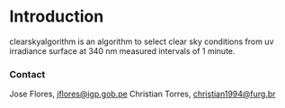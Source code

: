 # Introduction
clearskyalgorithm is an algorithm to select clear sky conditions from uv irradiance surface at 340 nm measured intervals of 1 minute.

### Contact
Jose Flores, jflores@igp.gob.pe
Christian Torres, christian1994@furg.br <br>
